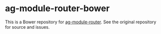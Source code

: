 ag-module-router-bower
========

This is a Bower repository for [ag-module-router](https://github.com/AppGyver/ag-module-router). See the original repository for source and issues.
